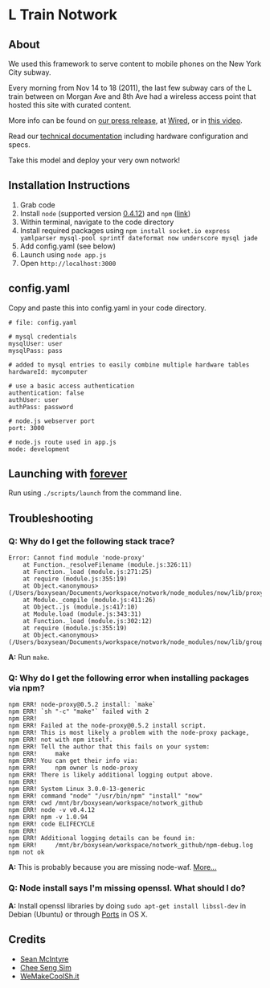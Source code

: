 # L Train Notwork

## About

We used this framework to serve content to mobile phones on the New York City subway.

Every morning from Nov 14 to 18 (2011), the last few subway cars of the L train between on Morgan Ave and 8th Ave had a wireless access point that hosted this site with curated content.

More info can be found on [our press release](http://wemakecoolsh.it/#2300081/L-Train-Notwork-Press-Release), at [Wired](http://www.wired.com/epicenter/2011/11/all-aboard-nyc-geek-train/), or in [this video](http://vimeo.com/32149926).

Read our [technical documentation](https://github.com/boxysean/LTrainNotwork/blob/master/techdoc.md) including hardware configuration and specs.

Take this model and deploy your very own notwork!

## Installation Instructions

1. Grab code
2. Install `node` (supported version [0.4.12](https://github.com/joyent/node/zipball/v0.4.12)) and `npm` ([link](http://npmjs.org/))
3. Within terminal, navigate to the code directory
4. Install required packages using `npm install socket.io express yamlparser mysql-pool sprintf dateformat now underscore mysql jade`
5. Add config.yaml (see below)
6. Launch using `node app.js`
7. Open `http://localhost:3000`

## config.yaml

Copy and paste this into config.yaml in your code directory.

	# file: config.yaml
	
	# mysql credentials
	mysqlUser: user
	mysqlPass: pass
	
	# added to mysql entries to easily combine multiple hardware tables
	hardwareId: mycomputer
	
	# use a basic access authentication
	authentication: false
	authUser: user
	authPass: password
	
	# node.js webserver port
	port: 3000
	
	# node.js route used in app.js
	mode: development

## Launching with [forever](http://blog.nodejitsu.com/keep-a-nodejs-server-up-with-forever)

Run using `./scripts/launch` from the command line.

## Troubleshooting

### Q: Why do I get the following stack trace?

	Error: Cannot find module 'node-proxy'
	    at Function._resolveFilename (module.js:326:11)
	    at Function._load (module.js:271:25)
	    at require (module.js:355:19)
	    at Object.<anonymous> (/Users/boxysean/Documents/workspace/notwork/node_modules/now/lib/proxy.js:10:13)
	    at Module._compile (module.js:411:26)
	    at Object..js (module.js:417:10)
	    at Module.load (module.js:343:31)
	    at Function._load (module.js:302:12)
	    at require (module.js:355:19)
	    at Object.<anonymous> (/Users/boxysean/Documents/workspace/notwork/node_modules/now/lib/group.js:3:13)

**A:** Run `make`.

### Q: Why do I get the following error when installing packages via npm?

	npm ERR! node-proxy@0.5.2 install: `make`
	npm ERR! `sh "-c" "make"` failed with 2
	npm ERR! 
	npm ERR! Failed at the node-proxy@0.5.2 install script.
	npm ERR! This is most likely a problem with the node-proxy package,
	npm ERR! not with npm itself.
	npm ERR! Tell the author that this fails on your system:
	npm ERR!     make
	npm ERR! You can get their info via:
	npm ERR!     npm owner ls node-proxy
	npm ERR! There is likely additional logging output above.
	npm ERR! 
	npm ERR! System Linux 3.0.0-13-generic
	npm ERR! command "node" "/usr/bin/npm" "install" "now"
	npm ERR! cwd /mnt/br/boxysean/workspace/notwork_github
	npm ERR! node -v v0.4.12
	npm ERR! npm -v 1.0.94
	npm ERR! code ELIFECYCLE
	npm ERR! 
	npm ERR! Additional logging details can be found in:
	npm ERR!     /mnt/br/boxysean/workspace/notwork_github/npm-debug.log
	npm not ok

**A:** This is probably because you are missing node-waf. [More...](http://stackoverflow.com/a/8303324)

### Q: Node install says I'm missing openssl. What should I do?

**A:** Install openssl libraries by doing `sudo apt-get install libssl-dev` in Debian (Ubuntu) or through [Ports](http://www.macports.com) in OS X.

## Credits

- [Sean McIntyre](http://www.boxysean.com)
- [Chee Seng Sim](http://simmu.net/)
- [WeMakeCoolSh.it](http://wemakecoolsh.it/)
